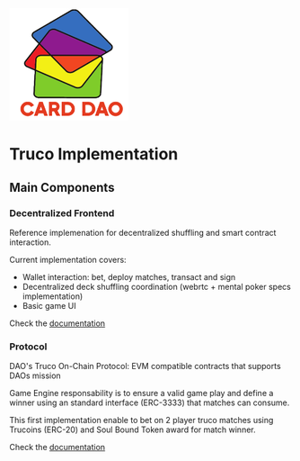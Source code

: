 
<img src="https://github.com/CardDAO/truco/blob/main/docs/card-dao-logo.png" height="200">

# Truco Implementation


## Main Components

### Decentralized Frontend 

Reference implemenation for decentralized shuffling and smart contract interaction. 

Current implementation covers:

- Wallet interaction: bet, deploy matches, transact and sign
- Decentralized deck shuffling coordination (webrtc + mental poker specs implementation)
- Basic game UI


Check the [documentation](/frontend) 

### Protocol

DAO's Truco On-Chain Protocol: EVM compatible contracts that supports DAOs mission 

Game Engine responsability is to ensure a valid game play and define a winner using an standard interface (ERC-3333) that matches can consume.

This first implementation enable to bet on 2 player truco matches using Trucoins (ERC-20) and Soul Bound Token award for match winner.

Check the [documentation](/protocol) 
